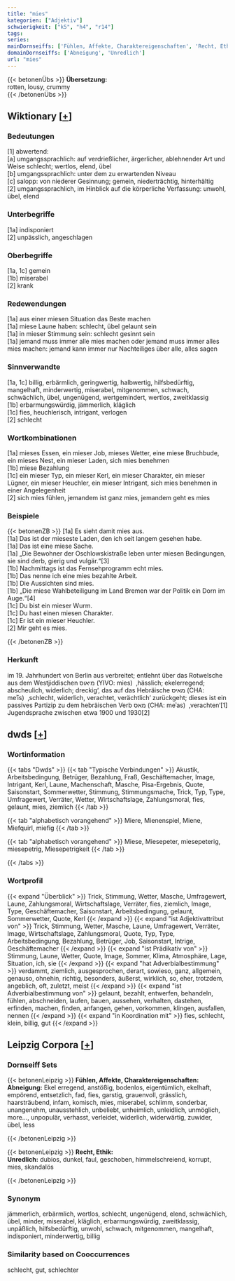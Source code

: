 ```yaml
---
title: "mies"
kategorien: ["Adjektiv"]
schwierigkeit: ["k5", "h4", "r14"]
tags:
series:
mainDornseiffs: ['Fühlen, Affekte, Charaktereigenschaften', 'Recht, Ethik']
domainDornseiffs: ['Abneigung', 'Unredlich']
url: "mies"
---
```


{{< betonenÜbs >}}
**Übersetzung:**  
rotten, lousy, crummy  
{{< /betonenÜbs >}}

## Wiktionary [[+](https://de.wiktionary.org/wiki/mies)]

### Bedeutungen
[1] abwertend:  
[a] umgangssprachlich: auf verdrießlicher, ärgerlicher, ablehnender Art und Weise schlecht; wertlos, elend, übel  
[b] umgangssprachlich: unter dem zu erwartenden Niveau  
[c] salopp: von niederer Gesinnung; gemein, niederträchtig, hinterhältig  
[2] umgangssprachlich, im Hinblick auf die körperliche Verfassung: unwohl, übel, elend  

### Unterbegriffe
[1a] indisponiert  
[2] unpässlich, angeschlagen  

### Oberbegriffe
[1a, 1c] gemein  
[1b] miserabel  
[2] krank  

### Redewendungen
[1a] aus einer miesen Situation das Beste machen  
[1a] miese Laune haben: schlecht, übel gelaunt sein  
[1a] in mieser Stimmung sein: schlecht gesinnt sein  
[1a] jemand muss immer alle mies machen oder jemand muss immer alles mies machen: jemand kann immer nur Nachteiliges über alle, alles sagen  

### Sinnverwandte
[1a, 1c] billig, erbärmlich, geringwertig, halbwertig, hilfsbedürftig, mangelhaft, minderwertig, miserabel, mitgenommen, schwach, schwächlich, übel, ungenügend, wertgemindert, wertlos, zweitklassig  
[1b] erbarmungswürdig, jämmerlich, kläglich  
[1c] fies, heuchlerisch, intrigant, verlogen  
[2] schlecht  

### Wortkombinationen
[1a] mieses Essen, ein mieser Job, mieses Wetter, eine miese Bruchbude, ein mieses Nest, ein mieser Laden, sich mies benehmen  
[1b] miese Bezahlung  
[1c] ein mieser Typ, ein mieser Kerl, ein mieser Charakter, ein mieser Lügner, ein mieser Heuchler, ein mieser Intrigant, sich mies benehmen in einer Angelegenheit  
[2] sich mies fühlen, jemandem ist ganz mies, jemandem geht es mies  

### Beispiele
{{< betonenZB >}}
[1a] Es sieht damit mies aus.  
[1a] Das ist der mieseste Laden, den ich seit langem gesehen habe.  
[1a] Das ist eine miese Sache.  
[1a] „Die Bewohner der Oschlowskistraße leben unter miesen Bedingungen, sie sind derb, gierig und vulgär.“[3]  
[1b] Nachmittags ist das Fernsehprogramm echt mies.  
[1b] Das nenne ich eine mies bezahlte Arbeit.  
[1b] Die Aussichten sind mies.  
[1b] „Die miese Wahlbeteiligung im Land Bremen war der Politik ein Dorn im Auge.“[4]  
[1c] Du bist ein mieser Wurm.  
[1c] Du hast einen miesen Charakter.  
[1c] Er ist ein mieser Heuchler.  
[2] Mir geht es mies.  

{{< /betonenZB >}}
### Herkunft
im 19. Jahrhundert von Berlin aus verbreitet; entlehnt über das Rotwelsche aus dem Westjiddischen מיאוס‎ (YIVO: mies)  ‚hässlich; ekelerregend; abscheulich, widerlich; dreckig‘, das auf das Hebräische מאיס‎ (CHA: meʾīs)  ‚schlecht, widerlich, verachtet, verächtlich‘ zurückgeht; dieses ist ein passives Partizip zu dem hebräischen Verb מאס‎ (CHA: meʾas)  ‚verachten‘[1]  
Jugendsprache zwischen etwa 1900 und 1930[2]  



## dwds [[+](https://www.dwds.de/wb/mies)]

### Wortinformation
{{< tabs "Dwds" >}}
{{< tab "Typische Verbindungen" >}}
Akustik, Arbeitsbedingung, Betrüger, Bezahlung, Fraß, Geschäftemacher, Image, Intrigant, Kerl, Laune, Machenschaft, Masche, Pisa-Ergebnis, Quote, Saisonstart, Sommerwetter, Stimmung, Stimmungsmache, Trick, Typ, Type, Umfragewert, Verräter, Wetter, Wirtschaftslage, Zahlungsmoral, fies, gelaunt, mies, ziemlich
{{< /tab >}}

{{< tab "alphabetisch vorangehend" >}}
Miere, Mienenspiel, Miene, Miefquirl, miefig
{{< /tab >}}

{{< tab "alphabetisch vorangehend" >}}
Miese, Miesepeter, miesepeterig, miesepetrig, Miesepetrigkeit
{{< /tab >}}

{{< /tabs >}}

### Wortprofil
{{< expand "Überblick" >}} Trick, Stimmung, Wetter, Masche, Umfragewert, Laune, Zahlungsmoral, Wirtschaftslage, Verräter, fies, ziemlich, Image, Type, Geschäftemacher, Saisonstart, Arbeitsbedingung, gelaunt, Sommerwetter, Quote, Kerl {{< /expand >}}
{{< expand "ist Adjektivattribut von" >}} Trick, Stimmung, Wetter, Masche, Laune, Umfragewert, Verräter, Image, Wirtschaftslage, Zahlungsmoral, Quote, Typ, Type, Arbeitsbedingung, Bezahlung, Betrüger, Job, Saisonstart, Intrige, Geschäftemacher {{< /expand >}}
{{< expand "ist Prädikativ von" >}} Stimmung, Laune, Wetter, Quote, Image, Sommer, Klima, Atmosphäre, Lage, Situation, ich, sie {{< /expand >}}
{{< expand "hat Adverbialbestimmung" >}} verdammt, ziemlich, ausgesprochen, derart, sowieso, ganz, allgemein, genauso, ohnehin, richtig, besonders, äußerst, wirklich, so, eher, trotzdem, angeblich, oft, zuletzt, meist {{< /expand >}}
{{< expand "ist Adverbialbestimmung von" >}} gelaunt, bezahlt, entwerfen, behandeln, fühlen, abschneiden, laufen, bauen, aussehen, verhalten, dastehen, erfinden, machen, finden, anfangen, gehen, vorkommen, klingen, ausfallen, nennen {{< /expand >}}
{{< expand "in Koordination mit" >}} fies, schlecht, klein, billig, gut {{< /expand >}}

## Leipzig Corpora [[+](https://corpora.uni-leipzig.de/en/res?word=mies&corpusId=deu_newscrawl-public_2018)]

### Dornseiff Sets
{{< betonenLeipzig >}}
**Fühlen, Affekte, Charaktereigenschaften:**  
**Abneigung:** Ekel erregend, anstößig, bodenlos, eigentümlich, ekelhaft, empörend, entsetzlich, fad, fies, garstig, grauenvoll, grässlich, haarsträubend, infam, komisch, mies, miserabel, schlimm, sonderbar, unangenehm, unausstehlich, unbeliebt, unheimlich, unleidlich, unmöglich, more..., unpopulär, verhasst, verleidet, widerlich, widerwärtig, zuwider, übel, less  

{{< /betonenLeipzig >}}


{{< betonenLeipzig >}}
**Recht, Ethik:**  
**Unredlich:** dubios, dunkel, faul, geschoben, himmelschreiend, korrupt, mies, skandalös  

{{< /betonenLeipzig >}}

### Synonym
jämmerlich, erbärmlich, wertlos, schlecht, ungenügend, elend, schwächlich, übel, minder, miserabel, kläglich, erbarmungswürdig, zweitklassig, unpäßlich, hilfsbedürftig, unwohl, schwach, mitgenommen, mangelhaft, indisponiert, minderwertig, billig


### Similarity based on Cooccurrences
schlecht, gut, schlechter

